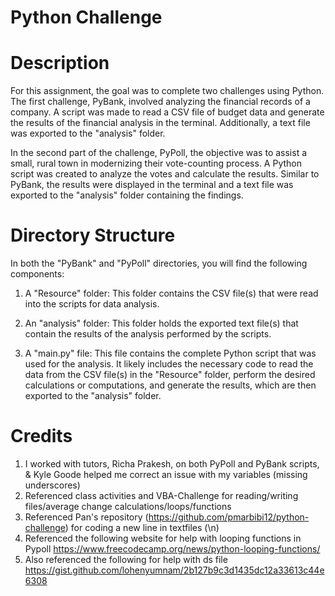 # Python Challenge

# Description
For this assignment, the goal was to complete two challenges using Python. The first challenge, PyBank, involved analyzing the financial records of a company. A script was made to read a CSV file of budget data and generate the results of the financial analysis in the terminal. Additionally, a text file was exported to the "analysis" folder.

In the second part of the challenge, PyPoll, the objective was to assist a small, rural town in modernizing their vote-counting process. A Python script was created to analyze the votes and calculate the results. Similar to PyBank, the results were displayed in the terminal and a text file was exported to the "analysis" folder containing the findings.

# Directory Structure
In both the "PyBank" and "PyPoll" directories, you will find the following components:

1. A "Resource" folder: This folder contains the CSV file(s) that were read into the scripts for data analysis.

2. An "analysis" folder: This folder holds the exported text file(s) that contain the results of the analysis performed by the scripts.

3. A "main.py" file: This file contains the complete Python script that was used for the analysis. It likely includes the necessary code to   read the data from the CSV file(s) in the "Resource" folder, perform the desired calculations or computations, and generate the results,  which are then exported to the "analysis" folder.

# Credits
1. I worked with tutors, Richa Prakesh, on both PyPoll and PyBank scripts, & Kyle Goode helped me correct an issue with my variables (missing underscores)
2. Referenced class activities and VBA-Challenge for reading/writing files/average change calculations/loops/functions
3. Referenced Pan's repository (https://github.com/pmarbibi12/python-challenge) for coding a new line in textfiles (\n)
4. Referenced the following website for help with looping functions in Pypoll https://www.freecodecamp.org/news/python-looping-functions/ 
5. Also referenced the following for help with ds file https://gist.github.com/lohenyumnam/2b127b9c3d1435dc12a33613c44e6308 

